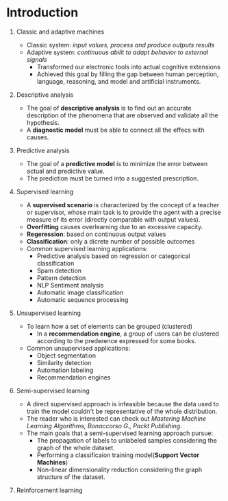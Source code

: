 # Introduction

1. Classic and adaptive machines
	* Classic system: *input values, process and produce outputs results*
	* Adaptive system: *continuous abilit to adapt behavior to external signals*
		* Transformed our electronic tools into actual cognitive extensions
		* Achieved this goal by filling the gap between human perception, language, reasoning, and model and artificial instruments.

2. Descriptive analysis
	* The goal of **descriptive analysis** is to find out an accurate description of the phenomena that are observed and validate all the hypothesis.
	* A **diagnostic model** must be able to connect all the effecs with causes.
	
3. Predictive analysis
	* The goal of a **predictive model** is to minimize the error between actual and 	predictive value.
	* The prediction must be turned into a suggested prescription.
   
4. Supervised learning
	* A **supervised scenario** is characterized by the concept of a teacher or supervisor, whose main task is to provide the agent with a precise measure of its error (directly comparable with output values).
	* **Overfitting** causes overlearning due to an excessive capacity.
	* **Regeression**: based on continuous output values
	* **Classification**: only a dicrete number of possible outcomes
	* Common supervised learning applications:
		* Predictive analysis based on regression or categorical classification
		* Spam detection
		* Pattern detection
		* NLP Sentiment analysis 
		* Automatic image classification 
		* Automatic sequence processing

5. Unsupervised learning
	* To learn how a set of elements can be grouped (clustered)
		* In a **recommendation engine**, a group of users can be clustered according to the prederence expressed for some books.
	* Common unsupervised applications:
		* Object segmentation
		* Similarity detection
		* Automation labeling
		* Recommendation engines
		
6. Semi-supervised learning
	* A direct supervised approach is infeasible because the data used to train the model couldn't be representative of the whole distribution.
	* The reader who is interested can check out _Mastering Machine Learning Algorithms, Bonaccorso G., Packt Publishing_.
	* The main goals that a semi-supervised learning approach pursue:
		* The propagation of labels to unlabeled samples considering the graph of the whole dataset.
		* Performing a classificaion training model(**Support Vector Machines**)
		* Non-linear dimensionality reduction considering the graph structure of the dataset.
		
7. Reinforcement learning
	



